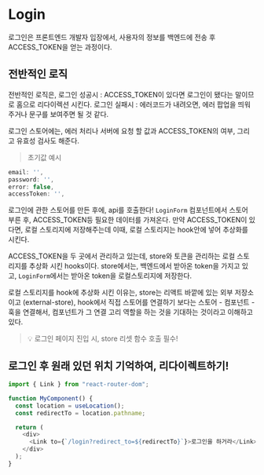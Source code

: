 # Login

로그인은 프론트엔드 개발자 입장에서, 사용자의 정보를 백엔드에 전송 후 ACCESS_TOKEN을 얻는 과정이다.

## 전반적인 로직

전반적인 로직은,
로그인 성공시 : ACCESS_TOKEN이 있다면 로그인이 됐다는 말이므로 홈으로 리다이렉션 시킨다.
로그인 실패시 : 에러코드가 내려오면, 에러 팝업을 띄워주거나 문구를 보여주면 될 것 같다.

로그인 스토어에는, 에러 처리나 서버에 요청 할 값과
ACCESS_TOKEN의 여부, 그리고 유효성 검사도 해준다.

> 초기값 예시

```typescript
email: '',
password: '',
error: false,
accessToken: '',
```

로그인에 관한 스토어를 만든 후에, api를 호출한다!
`LoginForm` 컴포넌트에서 스토어 부른 후,
ACCESS_TOKEN등 필요한 데이터를 가져온다.
만약 ACCESS_TOKEN이 있다면, 로컬 스토리지에 저장해주는데
이때, 로컬 스토리지는 hook안에 넣어 추상화를 시킨다.

ACCESS_TOKEN을 두 곳에서 관리하고 있는데,
store와 토큰을 관리하는 로컬 스토리지를 추상화 시킨 hooks이다. store에서는, 백엔드에서 받아온 token을 가지고 있고, `LoginForm`에서는 받아온 token을 로컬스토리지에
저장한다.

로컬 스토리지를 hook에 추상화 시킨 이유는,
store는 리액트 바깥에 있는 외부 저장소이고
(external-store), hook에서 직접 스토어를 연결하기 보다는
스토어 - 컴포넌트 - 훅을 연결해서, 컴포넌트가 그 연결 고리 역할을 하는 것을 기대하는 것이라고 이해하고 있다.

> 💡 로그인 페이지 진입 시, store 리셋 함수 호출 필수!

## 로그인 후 원래 있던 위치 기억하여, 리다이렉트하기!

```typescript tsx
import { Link } from "react-router-dom";

function MyComponent() {
  const location = useLocation();
  const redirectTo = location.pathname;

  return (
    <div>
      <Link to={`/login?redirect_to=${redirectTo}`}>로그인을 하거라</Link>
    </div>
  );
}
```
